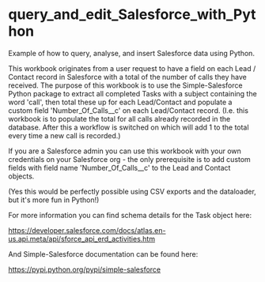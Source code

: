 # query_and_edit_Salesforce_with_Python
Example of how to query, analyse, and insert Salesforce data using Python.

This workbook originates from a user request to have a field on each Lead / Contact record in Salesforce with a total of the number of calls they have received. The purpose of this workbook is to use the Simple-Salesforce Python package to extract all completed Tasks with a subject containing the word 'call', then total these up for each Lead/Contact and populate a custom field 'Number_Of_Calls__c' on each Lead/Contact record. (I.e. this workbook is to populate the total for all calls already recorded in the database. After this a workflow is switched on which will add 1 to the total every time a new call is recorded.)

If you are a Salesforce admin you can use this workbook with your own credentials on your Salesforce org - the only prerequisite is to add custom fields with field name 'Number_Of_Calls__c' to the Lead and Contact objects.

(Yes this would be perfectly possible using CSV exports and the dataloader, but it's more fun in Python!)

For more information you can find schema details for the Task object here:

  https://developer.salesforce.com/docs/atlas.en-us.api.meta/api/sforce_api_erd_activities.htm

And Simple-Salesforce documentation can be found here:

  https://pypi.python.org/pypi/simple-salesforce
